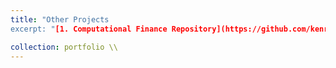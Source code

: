 ```yaml
---
title: "Other Projects
excerpt: "[1. Computational Finance Repository](https://github.com/kenrickraymond/Computational-Finance) - This repository contains a set of Jupyter notebooks focused on key methods in computational finance, particularly option pricing. It includes implementations of Monte Carlo simulations for pricing and updating results, Fourier-based approaches such as the COS method and FFT for density recovery and derivative valuation, and simulations of stochastic processes like Geometric Brownian Motion and correlated Brownian motions. The collection also covers the estimation of implied volatility <br/><br/> [3. Fundamental Analysis](https://github.com/kenrickraymond/kenrickraymond.github.io/files/Corporate%20Financial%20Analysis.pdf) - While most of my recent work has been on quantitative finance, I'm also familiar with traditional financial methodologies. This project is an analysis of corporate governance, historical risk and return, capital structure, company project characteristics, and dividend policy to provide a valuation and recommendations for each company."

collection: portfolio \\
---
```

<!-- 
This is an item in your portfolio. It can be have images or nice text. If you name the file .md, it will be parsed as markdown. If you name the file .html, it will be parsed as HTML.  -->
<!-- [2. Multi Country Cohort and Value-Based Longevity Indices](https://github.com/kenrickraymond/Longevity-Risk-Hedging) - Considers simultaneously hedging interest rate- and mortality rate- risk using affine mortality rate and affine interest rate models in continuous time. This paper replicates the work by [Sherris et al. (2020).](https://www.tandfonline.com/doi/full/10.1080/03461238.2019.1711450)<br/><br/> -->